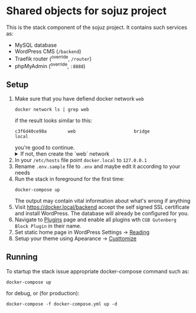 # Shared objects for sojuz project

This is the stack component of the sojuz project. It contains such services as:
 * MySQL database
 * WordPress CMS (`/backend`)
 * Traefik router (<sup>override</sup>, `/router`)
 * phpMyAdmin (<sup>override</sup>, `:8888`)

## Setup
 1. Make sure that you have defiend docker network `web`
    ```
    docker network ls | grep web
    ```
    if the result looks similar to this:
    ```
    c3f6d40ce98a        web                      bridge              local
    ```
    you're good to continue.
    <details>
    <summary>If not, then create the `web` network</summary>
    <pre>
    docker network create web
    </pre>
    </details>
 2. In your `/etc/hosts` file point `docker.local` to `127.0.0.1`
 3. Rename `.env.sample` file to `.env` and maybe edit it according to your needs
 4. Run the stack in foreground for the first time:
    ```
    docker-compose up
    ```
    The output may contain vital information about what's wrong if anything
 5. Visit https://docker.local/backend accept the self signed SSL certificate and install WordPress. The database will already be configured for you.
 6. Navigate to [Plugins](https://docker.local/backend/wp-admin/plugins.php) page and enable all plugins wth `CGB Gutenberg Block Plugin` in their name.
 7. Set static home page in WordPress Settings -> [Reading](https://docker.local/backend/wp-admin/options-reading.php)
 8. Setup your theme using Apearance -> [Custtomize](https://docker.local/backend/wp-admin/customize.php?return=%2Fbackend%2Fwp-admin%2Foptions-reading.php)

## Running
To startup the stack issue appropriate docker-compose command such as:
```
docker-compose up
```
for debug, or (for production):
```
docker-compose -f docker-compose.yml up -d
```
